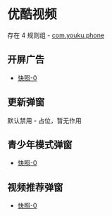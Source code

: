 # 优酷视频

存在 4 规则组 - [com.youku.phone](/src/apps/com.youku.phone.ts)

## 开屏广告

- [快照-0](https://i.gkd.li/import/13206958)

## 更新弹窗

默认禁用 - 占位，暂无作用

## 青少年模式弹窗

- [快照-0](https://i.gkd.li/import/import/12701050)

## 视频推荐弹窗

- [快照-0](https://i.gkd.li/import/import/12701029)
